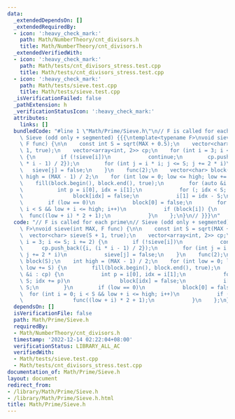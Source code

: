 ```yaml
---
data:
  _extendedDependsOn: []
  _extendedRequiredBy:
  - icon: ':heavy_check_mark:'
    path: Math/NumberTheory/cnt_divisors.h
    title: Math/NumberTheory/cnt_divisors.h
  _extendedVerifiedWith:
  - icon: ':heavy_check_mark:'
    path: Math/tests/cnt_divisors_stress.test.cpp
    title: Math/tests/cnt_divisors_stress.test.cpp
  - icon: ':heavy_check_mark:'
    path: Math/tests/sieve.test.cpp
    title: Math/tests/sieve.test.cpp
  _isVerificationFailed: false
  _pathExtension: h
  _verificationStatusIcon: ':heavy_check_mark:'
  attributes:
    links: []
  bundledCode: "#line 1 \"Math/Prime/Sieve.h\"\n// F is called for each prime\n//\
    \ Sieve (odd only + segmented) {{{\ntemplate<typename F>\nvoid sieve(int MAX,\
    \ F func) {\n\n    const int S = sqrt(MAX + 0.5);\n    vector<char> sieve(S +\
    \ 1, true);\n    vector<array<int, 2>> cp;\n    for (int i = 3; i <= S; i += 2)\
    \ {\n        if (!sieve[i])\n            continue;\n        cp.push_back({i, (i\
    \ * i - 1) / 2});\n        for (int j = i * i; j <= S; j += 2 * i)\n         \
    \   sieve[j] = false;\n    }\n    func(2);\n    vector<char> block(S);\n    int\
    \ high = (MAX - 1) / 2;\n    for (int low = 0; low <= high; low += S) {\n    \
    \    fill(block.begin(), block.end(), true);\n        for (auto &i : cp) {\n \
    \           int p = i[0], idx = i[1];\n            for (; idx < S; idx += p)\n\
    \                block[idx] = false;\n            i[1] = idx - S;\n        }\n\
    \        if (low == 0)\n            block[0] = false;\n        for (int i = 0;\
    \ i < S && low + i <= high; i++)\n            if (block[i]) {\n              \
    \  func((low + i) * 2 + 1);\n            }\n    };\n}\n// }}}\n"
  code: "// F is called for each prime\n// Sieve (odd only + segmented) {{{\ntemplate<typename\
    \ F>\nvoid sieve(int MAX, F func) {\n\n    const int S = sqrt(MAX + 0.5);\n  \
    \  vector<char> sieve(S + 1, true);\n    vector<array<int, 2>> cp;\n    for (int\
    \ i = 3; i <= S; i += 2) {\n        if (!sieve[i])\n            continue;\n  \
    \      cp.push_back({i, (i * i - 1) / 2});\n        for (int j = i * i; j <= S;\
    \ j += 2 * i)\n            sieve[j] = false;\n    }\n    func(2);\n    vector<char>\
    \ block(S);\n    int high = (MAX - 1) / 2;\n    for (int low = 0; low <= high;\
    \ low += S) {\n        fill(block.begin(), block.end(), true);\n        for (auto\
    \ &i : cp) {\n            int p = i[0], idx = i[1];\n            for (; idx <\
    \ S; idx += p)\n                block[idx] = false;\n            i[1] = idx -\
    \ S;\n        }\n        if (low == 0)\n            block[0] = false;\n      \
    \  for (int i = 0; i < S && low + i <= high; i++)\n            if (block[i]) {\n\
    \                func((low + i) * 2 + 1);\n            }\n    };\n}\n// }}}\n"
  dependsOn: []
  isVerificationFile: false
  path: Math/Prime/Sieve.h
  requiredBy:
  - Math/NumberTheory/cnt_divisors.h
  timestamp: '2022-12-14 02:22:04+08:00'
  verificationStatus: LIBRARY_ALL_AC
  verifiedWith:
  - Math/tests/sieve.test.cpp
  - Math/tests/cnt_divisors_stress.test.cpp
documentation_of: Math/Prime/Sieve.h
layout: document
redirect_from:
- /library/Math/Prime/Sieve.h
- /library/Math/Prime/Sieve.h.html
title: Math/Prime/Sieve.h
---
```

